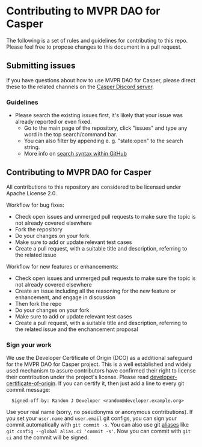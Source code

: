 # Contributing to MVPR DAO for Casper

The following is a set of rules and guidelines for contributing to this repo. Please feel free to propose changes to this document in a pull request.

## Submitting issues

If you have questions about how to use MVPR DAO for Casper, please direct these to the related channels on the [Casper Discord server](https://discord.gg/casperblockchain).

### Guidelines
* Please search the existing issues first, it's likely that your issue was already reported or even fixed.
  - Go to the main page of the repository, click "issues" and type any word in the top search/command bar.
  - You can also filter by appending e. g. "state:open" to the search string.
  - More info on [search syntax within GitHub](https://help.github.com/articles/searching-issues)

## Contributing to MVPR DAO for Casper

All contributions to this repository are considered to be licensed under Apache License 2.0.

Workflow for bug fixes:
* Check open issues and unmerged pull requests to make sure the topic is not already covered elsewhere
* Fork the repository
* Do your changes on your fork
* Make sure to add or update relevant test cases
* Create a pull request, with a suitable title and description, referring to the related issue

Workflow for new features or enhancements:
* Check open issues and unmerged pull requests to make sure the topic is not already covered elsewhere
* Create an issue including all the reasoning for the new feature or enhancement, and engage in discussion
* Then fork the repo
* Do your changes on your fork
* Make sure to add or update relevant test cases
* Create a pull request, with a suitable title and description, referring to the related issue and the enchancement proposal

### Sign your work

We use the Developer Certificate of Origin (DCO) as a additional safeguard
for the MVPR DAO for Casper project. This is a well established and widely used
mechanism to assure contributors have confirmed their right to license
their contribution under the project's license.
Please read [developer-certificate-of-origin](https://github.com/make-software/dao-contracts/blob/develop/.github/developer-certificate-of-origin).
If you can certify it, then just add a line to every git commit message:

````
  Signed-off-by: Random J Developer <random@developer.example.org>
````

Use your real name (sorry, no pseudonyms or anonymous contributions).
If you set your `user.name` and `user.email` git configs, you can sign your
commit automatically with `git commit -s`. You can also use git [aliases](https://git-scm.com/book/tr/v2/Git-Basics-Git-Aliases)
like `git config --global alias.ci 'commit -s'`. Now you can commit with
`git ci` and the commit will be signed.

